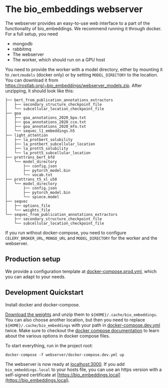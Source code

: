 # The bio_embeddings webserver

The webserver provides an easy-to-use web interface to a part of the functionality of bio_embeddings. We recommend running it through docker. For a full setup, you need
 
 * mongodb
 * rabbitmq
 * The webserver
 * The worker, which should run on a GPU host

You need to provide the worker with a model directory, either by mounting it to `/mnt/models` (docker only) or by setting `MODEL_DIRECTORY` to the location. You can download it from https://rostlab.org/~bio_embeddings/webserver_models.zip. After unzipping, it should look like this:

```
├── bert_from_publication_annotations_extractors
│   ├── secondary_structure_checkpoint_file
│   └── subcellular_location_checkpoint_file
├── goa
│   ├── goa_annotations_2020_bpo.txt
│   ├── goa_annotations_2020_cco.txt
│   ├── goa_annotations_2020_mfo.txt
│   └── seqvec_l1_embeddings.h5
├── light_attention
│   ├── la_protbert_solubility
│   ├── la_protbert_subcellular_location
│   ├── la_prott5_solubility
│   └── la_prott5_subcellular_location
├── prottrans_bert_bfd
│   └── model_directory
│       ├── config.json
│       ├── pytorch_model.bin
│       └── vocab.txt
├── prottrans_t5_xl_u50
│   └── model_directory
│       ├── config.json
│       ├── pytorch_model.bin
│       └── spiece.model
├── seqvec
│   ├── options_file
│   └── weights_file
└── seqvec_from_publication_annotations_extractors
    ├── secondary_structure_checkpoint_file
    └── subcellular_location_checkpoint_file
```

If you run without docker-compose, you need to configure `CELERY_BROKER_URL`, `MONGO_URL` and `MODEL_DIRECTORY` for the worker and the webserver.

## Production setup

We provide a configuration template at [docker-compose.prod.yml](docker-compose.prod.yml), which you can adapt to your needs. 

## Development Quickstart

Install docker and docker-compose.

[Download the weights](https://rostlab.org/~bio_embeddings/webserver_models.zip) and unzip them to `${HOME}/.cache/bio_embeddings`. You can also choose another location, but then you need to replace `${HOME}/.cache/bio_embeddings` with your path in [docker-compose.dev.yml](docker-compose.dev.yml) twice. Make sure to checkout the [docker compose documentation](https://docs.docker.com/compose/) to learn about the various options in docker compose files.

To start everything, run in the project root:

```shell script
docker-compose -f webserver/docker-compose.dev.yml up
```
 
The webserver is now ready at [localhost:3000](http://localhost:3000). If you add `bio_embeddings.local` to your hosts file, you can use an https version with a self-signed certificate at [https://bio_embeddings.local](https://bio_embeddings.local).
